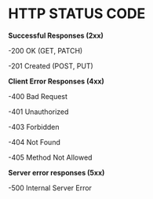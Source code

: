 # HTTP STATUS CODE

**Successful Responses (2xx)**

-200 OK (GET, PATCH)

-201 Created (POST, PUT)

**Client Error Responses (4xx)**

-400 Bad Request

-401 Unauthorized

-403 Forbidden

-404 Not Found

-405 Method Not Allowed

**Server error responses (5xx)**

-500 Internal Server Error